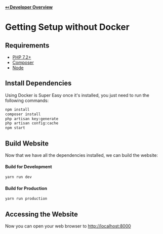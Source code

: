 **[↤ Developer Overview](../README.md)**

Getting Setup without Docker
===

Requirements
---

* [PHP 7.2+](http://php.net/manual/en/install.php)
* [Composer](https://getcomposer.org)
* [Node](https://nodejs.org)


Install Dependencies
---

Using Docker is Super Easy once it's installed, you just need to run the following commands:

```bash
npm install
composer install
php artisan key:generate
php artisan config:cache
npm start
```


Build Website
---

Now that we have all the dependencies installed, we can build the website:

#### Build for Development

```bash
yarn run dev
```

#### Build for Production

```bash
yarn run production
```


Accessing the Website
---

Now you can open your web browser to [http://localhost:8000](http://localhost:8000)
